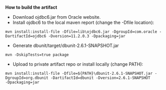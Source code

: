 **How to build the artifact**

* Download ojdbc6.jar from Oracle website.
* Install ojdbc6 to the local maven report (change the -Dfile location): 
```
mvn install:install-file -Dfile=lib\ojdbc6.jar -DgroupId=com.oracle -DartifactId=ojdbc6 -Dversion=11.2.0.3 -Dpackaging=jar
```

* Generate dbunit/target/dbunit-2.6.1-SNAPSHOT.jar

```
mvn -DskipTests=true package
```

* Upload to private artifact repo or install locally (change PATH):

```
mvn install:install-file -Dfile=${PATH}\dbunit-2.6.1-SNAPSHOT.jar -DgroupId=org.dbunit -DartifactId=dbunit -Dversion=2.6.1-SNAPSHOT 
-Dpackaging=jar
```
